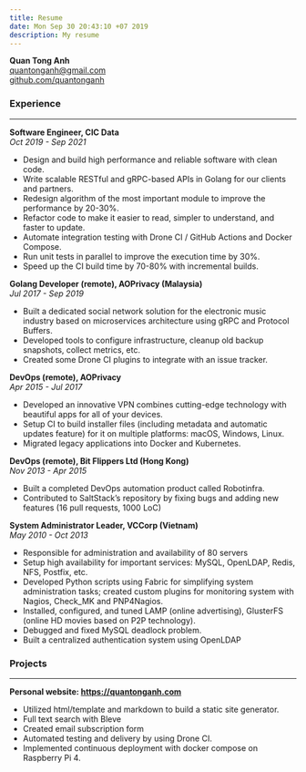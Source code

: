 ```yaml
---
title: Resume
date: Mon Sep 30 20:43:10 +07 2019
description: My resume
---
```

**Quan Tong Anh**\
[quantonganh@gmail.com](mailto:quantonganh@gmail.com)\
[github.com/quantonganh](https://github.com/quantonganh)

### Experience

***

**Software Engineer, CIC Data**\
*Oct 2019 - Sep 2021*

- Design and build high performance and reliable software with clean code.
- Write scalable RESTful and gRPC-based APIs in Golang for our clients and partners.
- Redesign algorithm of the most important module to improve the performance by 20-30%.
- Refactor code to make it easier to read, simpler to understand, and faster to update.
- Automate integration testing with Drone CI / GitHub Actions and Docker Compose.
- Run unit tests in parallel to improve the execution time by 30%.
- Speed up the CI build time by 70-80% with incremental builds.

**Golang Developer (remote), AOPrivacy (Malaysia)**\
*Jul 2017 - Sep 2019*

- Built a dedicated social network solution for the electronic music industry based on microservices architecture using gRPC and Protocol Buffers.
- Developed tools to configure infrastructure, cleanup old backup snapshots, collect metrics, etc.
- Created some Drone CI plugins to integrate with an issue tracker.

**DevOps (remote), AOPrivacy**\
*Apr 2015 - Jul 2017*

- Developed an innovative VPN combines cutting-edge technology with beautiful apps for all of your devices.
- Setup CI to build installer files (including metadata and automatic updates feature) for it on multiple platforms: macOS, Windows, Linux.
- Migrated legacy applications into Docker and Kubernetes.

**DevOps (remote), Bit Flippers Ltd (Hong Kong)**\
*Nov 2013 - Apr 2015*

 - Built a completed DevOps automation product called Robotinfra.
 - Contributed to SaltStack’s repository by fixing bugs and adding new features (16 pull requests, 1000 LoC)

**System Administrator Leader, VCCorp (Vietnam)**\
*May 2010 - Oct 2013*

- Responsible for administration and availability of 80 servers
- Setup high availability for important services: MySQL, OpenLDAP, Redis, NFS, Postfix, etc.
- Developed Python scripts using Fabric for simplifying system administration tasks; created custom plugins for monitoring system with Nagios, Check_MK and PNP4Nagios.
- Installed, configured, and tuned LAMP (online advertising), GlusterFS (online HD movies based on P2P technology).
- Debugged and fixed MySQL deadlock problem.
- Built a centralized authentication system using OpenLDAP
	
### Projects

***

**Personal website: https://quantonganh.com**

- Utilized html/template and markdown to build a static site generator.
- Full text search with Bleve
- Created email subscription form
- Automated testing and delivery by using Drone CI.
- Implemented continuous deployment with docker compose on Raspberry Pi 4.
